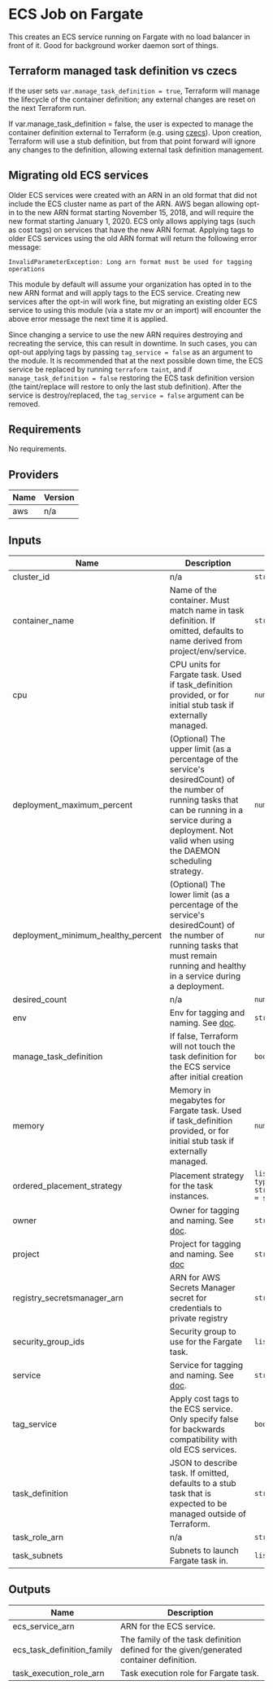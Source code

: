 # ECS Job on Fargate

This creates an ECS service running on Fargate with no load balancer in front of it. Good for
background worker daemon sort of things.

## Terraform managed task definition vs czecs

If the user sets `var.manage_task_definition = true`, Terraform will manage the lifecycle
of the container definition; any external changes are reset on the next Terraform run.

If var.manage_task_definition = false, the user is expected to manage the
container definition external to Terraform (e.g. using [czecs](https://github.com/chanzuckerberg/czecs)). Upon creation,
Terraform will use a stub definition, but from that point forward will ignore any
changes to the definition, allowing external task definition management.

## Migrating old ECS services
Older ECS services were created with an ARN in an old format that did not include the ECS cluster name as part of the ARN. AWS began allowing opt-in to the new ARN format starting November 15, 2018, and will require the new format starting January 1, 2020. ECS only allows applying tags (such as cost tags) on services that have the new ARN format. Applying tags to older ECS services using the old ARN format will return the following error message:
```
InvalidParameterException: Long arn format must be used for tagging operations
```
This module by default will assume your organization has opted in to the new ARN format and will apply tags to the ECS service. Creating new services after the opt-in will work fine, but migrating an existing older ECS service to using this module (via a state mv or an import) will encounter the above error message the next time it is applied.

Since changing a service to use the new ARN requires destroying and recreating the service, this can result in downtime. In such cases, you can opt-out applying tags by passing `tag_service = false` as an argument to the module. It is recommended that at the next possible down time, the ECS service be replaced by running `terraform taint`, and if `manage_task_definition = false` restoring the ECS task definition version (the taint/replace will restore to only the last stub definition). After the service is destroy/replaced, the `tag_service = false` argument can be removed.

<!-- START -->
## Requirements

No requirements.

## Providers

| Name | Version |
|------|---------|
| aws | n/a |

## Inputs

| Name | Description | Type | Default | Required |
|------|-------------|------|---------|:--------:|
| cluster\_id | n/a | `string` | n/a | yes |
| container\_name | Name of the container. Must match name in task definition. If omitted, defaults to name derived from project/env/service. | `string` | `null` | no |
| cpu | CPU units for Fargate task. Used if task\_definition provided, or for initial stub task if externally managed. | `number` | `256` | no |
| deployment\_maximum\_percent | (Optional) The upper limit (as a percentage of the service's desiredCount) of the number of running tasks that can be running in a service during a deployment. Not valid when using the DAEMON scheduling strategy. | `number` | `200` | no |
| deployment\_minimum\_healthy\_percent | (Optional) The lower limit (as a percentage of the service's desiredCount) of the number of running tasks that must remain running and healthy in a service during a deployment. | `number` | `100` | no |
| desired\_count | n/a | `number` | n/a | yes |
| env | Env for tagging and naming. See [doc](../README.md#consistent-tagging). | `string` | n/a | yes |
| manage\_task\_definition | If false, Terraform will not touch the task definition for the ECS service after initial creation | `bool` | `true` | no |
| memory | Memory in megabytes for Fargate task. Used if task\_definition provided, or for initial stub task if externally managed. | `number` | `512` | no |
| ordered\_placement\_strategy | Placement strategy for the task instances. | `list(object({ type = string, field = string }))` | `[]` | no |
| owner | Owner for tagging and naming. See [doc](../README.md#consistent-tagging). | `string` | n/a | yes |
| project | Project for tagging and naming. See [doc](../README.md#consistent-tagging) | `string` | n/a | yes |
| registry\_secretsmanager\_arn | ARN for AWS Secrets Manager secret for credentials to private registry | `string` | `null` | no |
| security\_group\_ids | Security group to use for the Fargate task. | `list(string)` | `[]` | no |
| service | Service for tagging and naming. See [doc](../README.md#consistent-tagging). | `string` | n/a | yes |
| tag\_service | Apply cost tags to the ECS service. Only specify false for backwards compatibility with old ECS services. | `bool` | `true` | no |
| task\_definition | JSON to describe task. If omitted, defaults to a stub task that is expected to be managed outside of Terraform. | `string` | `null` | no |
| task\_role\_arn | n/a | `string` | n/a | yes |
| task\_subnets | Subnets to launch Fargate task in. | `list(string)` | `[]` | no |

## Outputs

| Name | Description |
|------|-------------|
| ecs\_service\_arn | ARN for the ECS service. |
| ecs\_task\_definition\_family | The family of the task definition defined for the given/generated container definition. |
| task\_execution\_role\_arn | Task execution role for Fargate task. |

<!-- END -->
